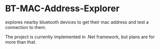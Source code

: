 BT-MAC-Address-Explorer
=======================

explores nearby bluetooth devices to get their mac address and test a connection to them.


The project is currently implemented in .Net framework, but plans are for more than that.

